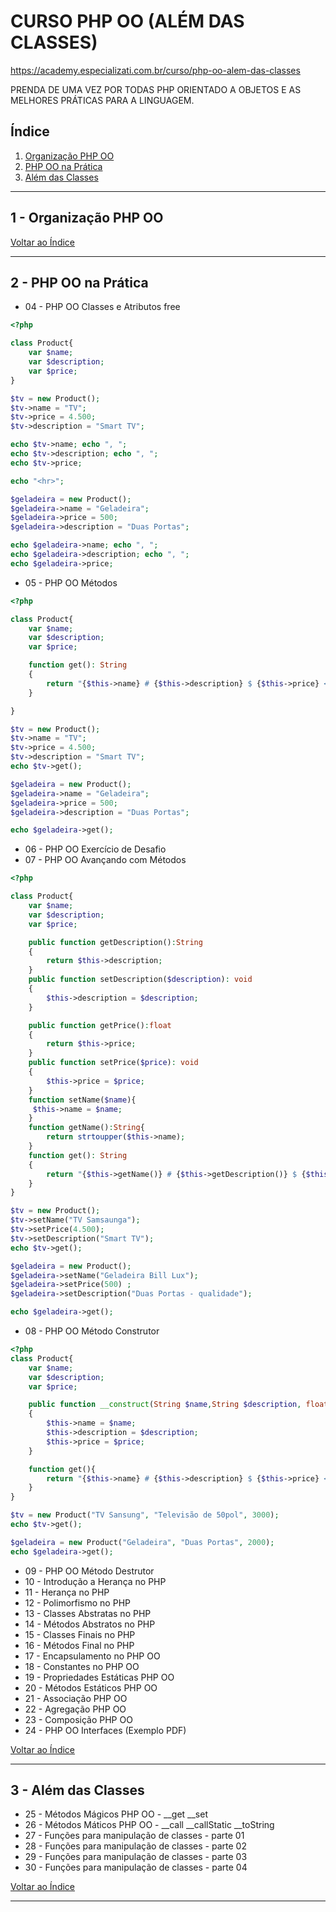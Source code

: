 # CURSO PHP OO (ALÉM DAS CLASSES)

https://academy.especializati.com.br/curso/php-oo-alem-das-classes

PRENDA DE UMA VEZ POR TODAS PHP ORIENTADO A OBJETOS E AS MELHORES PRÁTICAS PARA A LINGUAGEM.

## <a name="indice">Índice</a>

1. [Organização PHP OO](#parte1)     
2. [PHP OO na Prática](#parte2)     
3. [Além das Classes](#parte3)     
---


## <a name="parte1">1 - Organização PHP OO</a>



[Voltar ao Índice](#indice)

---


## <a name="parte2">2 - PHP OO na Prática</a>

- 04 - PHP OO Classes e Atributos free

```php
<?php

class Product{
    var $name;
    var $description;
    var $price;
}

$tv = new Product();
$tv->name = "TV";
$tv->price = 4.500;
$tv->description = "Smart TV";

echo $tv->name; echo ", ";
echo $tv->description; echo ", ";
echo $tv->price;

echo "<hr>";

$geladeira = new Product();
$geladeira->name = "Geladeira";
$geladeira->price = 500;
$geladeira->description = "Duas Portas";

echo $geladeira->name; echo ", ";
echo $geladeira->description; echo ", ";
echo $geladeira->price;

```

- 05 - PHP OO Métodos

```php
<?php

class Product{
    var $name;
    var $description;
    var $price;

    function get(): String
    {
        return "{$this->name} # {$this->description} $ {$this->price} <hr>";
    }

}

$tv = new Product();
$tv->name = "TV";
$tv->price = 4.500;
$tv->description = "Smart TV";
echo $tv->get();

$geladeira = new Product();
$geladeira->name = "Geladeira";
$geladeira->price = 500;
$geladeira->description = "Duas Portas";

echo $geladeira->get();
```

- 06 - PHP OO Exercício de Desafio
- 07 - PHP OO Avançando com Métodos

```php
<?php

class Product{
    var $name;
    var $description;
    var $price;

    public function getDescription():String
    {
        return $this->description;
    }
    public function setDescription($description): void
    {
        $this->description = $description;
    }

    public function getPrice():float
    {
        return $this->price;
    }
    public function setPrice($price): void
    {
        $this->price = $price;
    }
    function setName($name){
     $this->name = $name;
    }
    function getName():String{
        return strtoupper($this->name);
    }
    function get(): String
    {
        return "{$this->getName()} # {$this->getDescription()} $ {$this->getPrice()} <hr>";
    }
}

$tv = new Product();
$tv->setName("TV Samsaunga");
$tv->setPrice(4.500);
$tv->setDescription("Smart TV");
echo $tv->get();

$geladeira = new Product();
$geladeira->setName("Geladeira Bill Lux");
$geladeira->setPrice(500) ;
$geladeira->setDescription("Duas Portas - qualidade");

echo $geladeira->get();
```

- 08 - PHP OO Método Construtor

```php
<?php
class Product{
    var $name;
    var $description;
    var $price;

    public function __construct(String $name,String $description, float $price)
    {
        $this->name = $name;
        $this->description = $description;
        $this->price = $price;
    }

    function get(){
        return "{$this->name} # {$this->description} $ {$this->price} <hr>";
    }
}

$tv = new Product("TV Sansung", "Televisão de 50pol", 3000);
echo $tv->get();

$geladeira = new Product("Geladeira", "Duas Portas", 2000);
echo $geladeira->get();
```

- 09 - PHP OO Método Destrutor
- 10 - Introdução a Herança no PHP
- 11 - Herança no PHP
- 12 - Polimorfismo no PHP
- 13 - Classes Abstratas no PHP
- 14 - Métodos Abstratos no PHP
- 15 - Classes Finais no PHP
- 16 - Métodos Final no PHP
- 17 - Encapsulamento no PHP OO
- 18 - Constantes no PHP OO
- 19 - Propriedades Estáticas PHP OO
- 20 - Métodos Estáticos PHP OO
- 21 - Associação PHP OO
- 22 - Agregação PHP OO
- 23 - Composição PHP OO
- 24 - PHP OO Interfaces (Exemplo PDF)

[Voltar ao Índice](#indice)

---


## <a name="parte3">3 - Além das Classes</a>

- 25 - Métodos Mágicos PHP OO - __get __set
- 26 - Métodos Máticos PHP OO - __call __callStatic __toString
- 27 - Funções para manipulação de classes - parte 01
- 28 - Funções para manipulação de classes - parte 02
- 29 - Funções para manipulação de classes - parte 03
- 30 - Funções para manipulação de classes - parte 04

[Voltar ao Índice](#indice)

---

